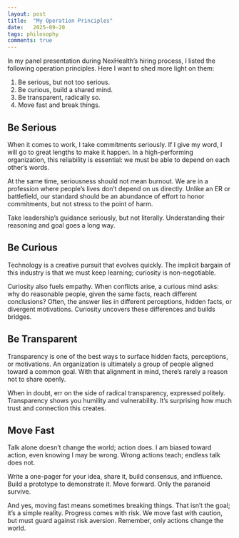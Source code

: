 ```yaml
---
layout: post
title:  "My Operation Principles"
date:   2025-09-20
tags: philosophy 
comments: true
---
```


In my panel presentation during NexHealth’s hiring process, I listed the following operation principles. Here I want to shed more light on them:

1. Be serious, but not too serious.
2. Be curious, build a shared mind.
3. Be transparent, radically so.
4. Move fast and break things.

## Be Serious

When it comes to work, I take commitments seriously. If I give my word, I will go to great lengths to make it happen. In a high-performing organization, this reliability is essential: we must be able to depend on each other’s words.

At the same time, seriousness should not mean burnout. We are in a profession where people’s lives don’t depend on us directly. Unlike an ER or battlefield, our standard should be an abundance of effort to honor commitments, but not stress to the point of harm.

Take leadership’s guidance seriously, but not literally. Understanding their reasoning and goal goes a long way. 

## Be Curious

Technology is a creative pursuit that evolves quickly. The implicit bargain of this industry is that we must keep learning; curiosity is non-negotiable.

Curiosity also fuels empathy. When conflicts arise, a curious mind asks: why do reasonable people, given the same facts, reach different conclusions? Often, the answer lies in different perceptions, hidden facts, or divergent motivations. Curiosity uncovers these differences and builds bridges.

## Be Transparent

Transparency is one of the best ways to surface hidden facts, perceptions, or motivations. An organization is ultimately a group of people aligned toward a common goal. With that alignment in mind, there’s rarely a reason not to share openly.

When in doubt, err on the side of radical transparency, expressed politely. Transparency shows you humility and vulnerability. It’s surprising how much trust and connection this creates.

## Move Fast

Talk alone doesn’t change the world; action does. I am biased toward action, even knowing I may be wrong. Wrong actions teach; endless talk does not.

Write a one-pager for your idea, share it, build consensus, and influence. Build a prototype to demonstrate it. Move forward. Only the paranoid survive.

And yes, moving fast means sometimes breaking things. That isn’t the goal; it’s a simple reality. Progress comes with risk. We move fast with caution, but must guard against risk aversion. Remember, only actions change the world.
